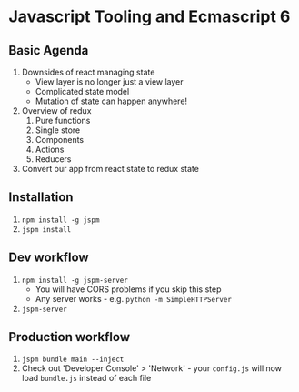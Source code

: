 # Javascript Tooling and Ecmascript 6

## Basic Agenda

1. Downsides of react managing state
    - View layer is no longer just a view layer
    - Complicated state model
    - Mutation of state can happen anywhere!
1. Overview of redux
    1. Pure functions
    1. Single store
    1. Components
    1. Actions
    1. Reducers
1. Convert our app from react state to redux state

## Installation

1. `npm install -g jspm`
1. `jspm install`

## Dev workflow

1. `npm install -g jspm-server`
    - You will have CORS problems if you skip this step
    - Any server works - e.g. `python -m SimpleHTTPServer`
1. `jspm-server`

## Production workflow

1. `jspm bundle main --inject`
1. Check out 'Developer Console' > 'Network' - your `config.js` will now load `bundle.js` instead of each file